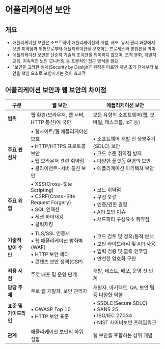 
# 어플리케이션 보안

## 개요

- 애플리케이션 보안은 소프트웨어 애플리케이션의 개발, 배포, 유지 관리 과정에서 보안 취약점과 위협으로부터 애플리케이션을 보호하는 프로세스와 방법론을 의미
- 애플리케이션 보안은 단순히 기술적 조치만을 의미하지 않으며, 조직 문화, 개발자 교육, 지속적인 보안 모니터링 등 포괄적인 접근 방식을 필요
- "보안을 고려한 설계(Security by Design)" 원칙을 따르면 개발 초기 단계부터 보안을 핵심 요소로 포함시키는 것이 효과적

## 어플리케이션 보안과 웹 보안의 차이점

| 구분             | 웹 보안                                                                                                  | 애플리케이션 보안                                                                            |
| -------------- | ----------------------------------------------------------------------------------------------------- | ------------------------------------------------------------------------------------ |
| **범위**         | 웹 환경(브라우저, 웹 서버, HTTP 통신)에 국한                                                                         | 모든 유형의 소프트웨어(웹, 모바일, 데스크톱, IoT 등)                                                    |
| **주요 관심사**     | • 웹사이트/웹 애플리케이션 보호<br>• HTTP/HTTPS 프로토콜 보안<br>• 웹 브라우저 관련 취약점<br>• 클라이언트-서버 통신 보안                     | • 소프트웨어 개발 전 생명주기(SDLC) 보안<br>• 코드 수준 취약점 방지<br>• 다양한 플랫폼 환경의 보안<br>• 애플리케이션 아키텍처 보안 |
| **주요 위협**      | • XSS(Cross-Site Scripting)<br>• CSRF(Cross-Site Request Forgery)<br>• SQL 인젝션<br>• 세션 하이재킹<br>• 클릭재킹 | • 코드 취약점<br>• 구성 오류<br>• 인증/권한 결함<br>• API 보안 이슈<br>• 서드파티 구성요소 취약점                  |
| **기술적 방어 수단**  | • TLS/SSL 인증서<br>• 웹 애플리케이션 방화벽(WAF)<br>• HTTP 보안 헤더<br>• 콘텐츠 보안 정책(CSP)                              | • 코드 검토 및 정적/동적 분석<br>• 보안 라이브러리 및 API 사용<br>• 입력 검증 및 출력 인코딩<br>• 안전한 암호화 구현        |
| **적용 시점**      | 주로 배포 및 운영 단계                                                                                         | 개발, 테스트, 배포, 운영 전 단계                                                                 |
| **담당 주체**      | 주로 웹 개발자, 보안 관리자                                                                                      | 개발자, 아키텍트, QA, 보안 팀 등 다양한 역할                                                         |
| **표준 및 가이드라인** | • OWASP Top 10<br>• HTTP 보안 표준                                                                        | • SSDLC(Secure SDLC)<br>• SANS 25<br>• ISO/IEC 27034<br>• NIST 사이버보안 프레임워크           |
| **관계**         | 애플리케이션 보안의 하위 집합                                                                                      | 웹 보안을 포함하는 상위 개념                                                                     |
